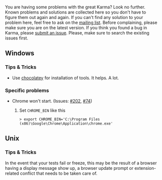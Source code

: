 You are having some problems with the great Karma? Look no further.
Known problems and solutions are collected here so you don't have to figure them out again and again.
If you can't find any solution to your problem here, feel free to ask on the [mailing list].
Before complaining, please make sure you are on the latest version.
If you think you found a bug in Karma, please [submit an issue]. Please, make sure to search the existing issues first.

## Windows

### Tips & Tricks

* Use [chocolatey] for installation of tools. It helps. A lot.

### Specific problems

* Chrome won't start. (Issues: [#202], [#74])

  1. Set `CHROME_BIN` like this
     ```
     > export CHROME_BIN='C:\Program Files (x86)\Google\Chrome\Application\chrome.exe'
     ```

## Unix

### Tips & Tricks
In the event that your tests fail or freeze, this may be the result of
a browser having a display message show up, a browser update prompt or
extension-related conflict that needs to be taken care of.

[#202]: https://github.com/karma-runner/karma/issues/202
[#74]: https://github.com/karma-runner/karma/issues/74
[chocolatey]: http://chocolatey.org/
[mailing list]: https://groups.google.com/forum/#!forum/karma-users
[submit an issue]: https://github.com/karma-runner/karma/issues/new
